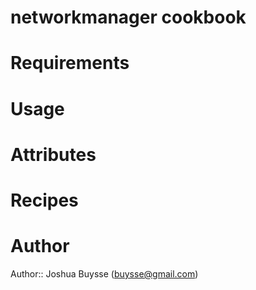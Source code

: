 # networkmanager cookbook

# Requirements

# Usage

# Attributes

# Recipes

# Author

Author:: Joshua Buysse (<buysse@gmail.com>)
